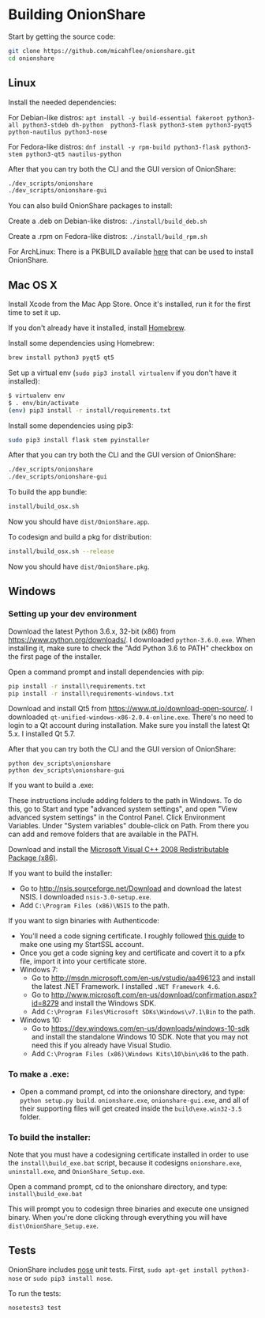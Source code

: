 # Building OnionShare

Start by getting the source code:

```sh
git clone https://github.com/micahflee/onionshare.git
cd onionshare
```

## Linux

Install the needed dependencies:

For Debian-like distros: `apt install -y build-essential fakeroot python3-all python3-stdeb dh-python  python3-flask python3-stem python3-pyqt5 python-nautilus python3-nose`

For Fedora-like distros: `dnf install -y rpm-build python3-flask python3-stem python3-qt5 nautilus-python`

After that you can try both the CLI and the GUI version of OnionShare:

```sh
./dev_scripts/onionshare
./dev_scripts/onionshare-gui
```

You can also build OnionShare packages to install:

Create a .deb on Debian-like distros: `./install/build_deb.sh`

Create a .rpm on Fedora-like distros: `./install/build_rpm.sh`

For ArchLinux: There is a PKBUILD available [here](https://aur.archlinux.org/packages/onionshare/) that can be used to install OnionShare.

## Mac OS X

Install Xcode from the Mac App Store. Once it's installed, run it for the first time to set it up.

If you don't already have it installed, install [Homebrew](http://brew.sh/).

Install some dependencies using Homebrew:

```sh
brew install python3 pyqt5 qt5
```

Set up a virtual env (`sudo pip3 install virtualenv` if you don't have it installed):

```sh
$ virtualenv env
$ . env/bin/activate
(env) pip3 install -r install/requirements.txt
```

Install some dependencies using pip3:

```sh
sudo pip3 install flask stem pyinstaller
```

After that you can try both the CLI and the GUI version of OnionShare:

```sh
./dev_scripts/onionshare
./dev_scripts/onionshare-gui
```

To build the app bundle:

```sh
install/build_osx.sh
```

Now you should have `dist/OnionShare.app`.

To codesign and build a pkg for distribution:

```sh
install/build_osx.sh --release
```

Now you should have `dist/OnionShare.pkg`.

## Windows

### Setting up your dev environment

Download the latest Python 3.6.x, 32-bit (x86) from https://www.python.org/downloads/. I downloaded `python-3.6.0.exe`. When installing it, make sure to check the "Add Python 3.6 to PATH" checkbox on the first page of the installer.

Open a command prompt and install dependencies with pip:

```cmd
pip install -r install\requirements.txt
pip install -r install\requirements-windows.txt
```

Download and install Qt5 from https://www.qt.io/download-open-source/. I downloaded `qt-unified-windows-x86-2.0.4-online.exe`. There's no need to login to a Qt account during installation. Make sure you install the latest Qt 5.x. I installed Qt 5.7.

After that you can try both the CLI and the GUI version of OnionShare:

```
python dev_scripts\onionshare
python dev_scripts\onionshare-gui
```

If you want to build a .exe:

These instructions include adding folders to the path in Windows. To do this, go to Start and type "advanced system settings", and open "View advanced system settings" in the Control Panel. Click Environment Variables. Under "System variables" double-click on Path. From there you can add and remove folders that are available in the PATH.

Download and install the [Microsoft Visual C++ 2008 Redistributable Package (x86)](http://www.microsoft.com/en-us/download/details.aspx?id=29).

If you want to build the installer:

* Go to http://nsis.sourceforge.net/Download and download the latest NSIS. I downloaded `nsis-3.0-setup.exe`.
* Add `C:\Program Files (x86)\NSIS` to the path.

If you want to sign binaries with Authenticode:

* You'll need a code signing certificate. I roughly followed [this guide](http://blog.assarbad.net/20110513/startssl-code-signing-certificate/) to make one using my StartSSL account.
* Once you get a code signing key and certificate and covert it to a pfx file, import it into your certificate store.
* Windows 7:
  * Go to http://msdn.microsoft.com/en-us/vstudio/aa496123 and install the latest .NET Framework. I installed `.NET Framework 4.6`.
  * Go to http://www.microsoft.com/en-us/download/confirmation.aspx?id=8279 and install the Windows SDK.
  * Add `C:\Program Files\Microsoft SDKs\Windows\v7.1\Bin` to the path.
* Windows 10:
  * Go to https://dev.windows.com/en-us/downloads/windows-10-sdk and install the standalone Windows 10 SDK. Note that you may not need this if you already have Visual Studio.
  * Add `C:\Program Files (x86)\Windows Kits\10\bin\x86` to the path.

### To make a .exe:

* Open a command prompt, cd into the onionshare directory, and type: `python setup.py build`. `onionshare.exe`, `onionshare-gui.exe`, and all of their supporting files will get created inside the `build\exe.win32-3.5` folder.

### To build the installer:

Note that you must have a codesigning certificate installed in order to use the `install\build_exe.bat` script, because it codesigns `onionshare.exe`, `uninstall.exe`, and `OnionShare_Setup.exe`.

Open a command prompt, cd to the onionshare directory, and type: `install\build_exe.bat`

This will prompt you to codesign three binaries and execute one unsigned binary. When you're done clicking through everything you will have `dist\OnionShare_Setup.exe`.

## Tests

OnionShare includes [nose](https://nose.readthedocs.org/en/latest/) unit tests. First, `sudo apt-get install python3-nose` or `sudo pip3 install nose`.

To run the tests:

```sh
nosetests3 test
```
